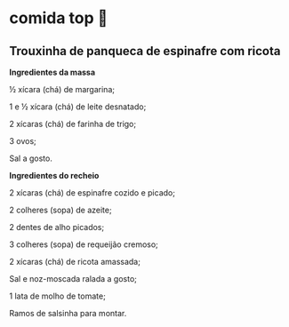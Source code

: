 # comida top :chicken:

## Trouxinha de panqueca de espinafre com ricota

**Ingredientes da massa**

½ xícara (chá) de margarina;

1 e ½ xícara (chá) de leite desnatado;

2 xícaras (chá) de farinha de trigo;

3 ovos;

Sal a gosto.

**Ingredientes do recheio**

2 xícaras (chá) de espinafre cozido e picado;

2 colheres (sopa) de azeite;

2 dentes de alho picados;

3 colheres (sopa) de requeijão cremoso;

2 xícaras (chá) de ricota amassada;

Sal e noz-moscada ralada a gosto;

1 lata de molho de tomate;

Ramos de salsinha para montar.
